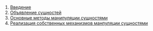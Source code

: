 1. [Введение](getting-started.md)
2. [Объявление сущностей](entity.md)
3. [Основные методы манипуляции сущностями](mapper.md)
4. [Реализация собственных механизмов манпуляции сущностями](extends.md)
